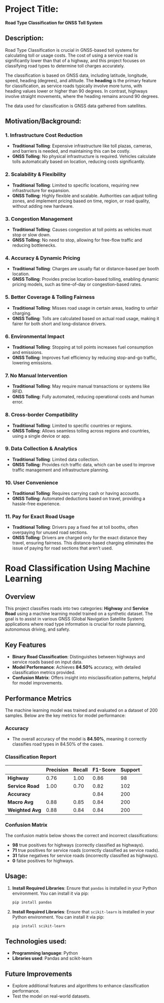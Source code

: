 # Project Title:  
**Road Type Classification for GNSS Toll System**

## Description:
Road Type Classification is crucial in GNSS-based toll systems for calculating toll or usage costs. The cost of using a service road is significantly lower than that of a highway, and this project focuses on classifying road types to determine toll charges accurately.

The classification is based on GNSS data, including latitude, longitude, speed, heading (degrees), and altitude. The **heading** is the primary feature for classification, as service roads typically involve more turns, with heading values lower or higher than 90 degrees. In contrast, highways involve straight movements, where the heading remains around 90 degrees.

The data used for classification is GNSS data gathered from satellites.

## Motivation/Background:

### 1. **Infrastructure Cost Reduction**
- **Traditional Tolling**: Expensive infrastructure like toll plazas, cameras, and barriers is needed, and maintaining this can be costly.
- **GNSS Tolling**: No physical infrastructure is required. Vehicles calculate tolls automatically based on location, reducing costs significantly.

### 2. **Scalability & Flexibility**
- **Traditional Tolling**: Limited to specific locations, requiring new infrastructure for expansion.
- **GNSS Tolling**: Highly flexible and scalable. Authorities can adjust tolling zones, and implement pricing based on time, region, or road quality, without adding new hardware.

### 3. **Congestion Management**
- **Traditional Tolling**: Causes congestion at toll points as vehicles must stop or slow down.
- **GNSS Tolling**: No need to stop, allowing for free-flow traffic and reducing bottlenecks.

### 4. **Accuracy & Dynamic Pricing**
- **Traditional Tolling**: Charges are usually flat or distance-based per booth location.
- **GNSS Tolling**: Provides precise location-based tolling, enabling dynamic pricing models, such as time-of-day or congestion-based rates.

### 5. **Better Coverage & Tolling Fairness**
- **Traditional Tolling**: Misses road usage in certain areas, leading to unfair charging.
- **GNSS Tolling**: Tolls are calculated based on actual road usage, making it fairer for both short and long-distance drivers.

### 6. **Environmental Impact**
- **Traditional Tolling**: Stopping at toll points increases fuel consumption and emissions.
- **GNSS Tolling**: Improves fuel efficiency by reducing stop-and-go traffic, lowering emissions.

### 7. **No Manual Intervention**
- **Traditional Tolling**: May require manual transactions or systems like RFID.
- **GNSS Tolling**: Fully automated, reducing operational costs and human error.

### 8. **Cross-border Compatibility**
- **Traditional Tolling**: Limited to specific countries or regions.
- **GNSS Tolling**: Allows seamless tolling across regions and countries, using a single device or app.

### 9. **Data Collection & Analytics**
- **Traditional Tolling**: Limited data collection.
- **GNSS Tolling**: Provides rich traffic data, which can be used to improve traffic management and infrastructure planning.

### 10. **User Convenience**
- **Traditional Tolling**: Requires carrying cash or having accounts.
- **GNSS Tolling**: Automated deductions based on travel, providing a hassle-free experience.

### 11. **Pay for Exact Road Usage**
- **Traditional Tolling**: Drivers pay a fixed fee at toll booths, often overpaying for unused road sections.
- **GNSS Tolling**: Drivers are charged only for the exact distance they travel, ensuring fairness. This distance-based charging eliminates the issue of paying for road sections that aren't used.

# Road Classification Using Machine Learning

## Overview
This project classifies roads into two categories: **Highway** and **Service Road** using a machine learning model trained on a synthetic dataset. The goal is to assist in various GNSS (Global Navigation Satellite System) applications where road type information is crucial for route planning, autonomous driving, and safety.

## Key Features
- **Binary Road Classification**: Distinguishes between highways and service roads based on input data.
- **Model Performance**: Achieves **84.50%** accuracy, with detailed classification metrics provided.
- **Confusion Matrix**: Offers insight into misclassification patterns, helpful for model improvements.

## Performance Metrics
The machine learning model was trained and evaluated on a dataset of 200 samples. Below are the key metrics for model performance:

### Accuracy
- The overall accuracy of the model is **84.50%**, meaning it correctly classifies road types in 84.50% of the cases.

### Classification Report
|               | Precision | Recall  | F1-Score | Support |
|---------------|-----------|---------|----------|---------|
| **Highway**   | 0.76      | 1.00    | 0.86     | 98      |
| **Service Road**| 1.00      | 0.70    | 0.82     | 102     |
| **Accuracy**  |           |         | 0.84     | 200     |
| **Macro Avg** | 0.88      | 0.85    | 0.84     | 200     |
| **Weighted Avg** | 0.88      | 0.84    | 0.84     | 200     |

### Confusion Matrix
The confusion matrix below shows the correct and incorrect classifications:

- **98** true positives for highways (correctly classified as highways).
- **71** true positives for service roads (correctly classified as service roads).
- **31** false negatives for service roads (incorrectly classified as highways).
- **0** false positives for highways.


## Usage:
1. **Install Required Libraries**: Ensure that `pandas` is installed in your Python environment. You can install it via pip:
   ```bash
   pip install pandas
2. **Install Required Libraries**: Ensure that `scikit-learn` is installed in your Python environment. You can install it via pip:
   ```bash
   pip install scikit-learn
## Technologies used:

- **Programming language**: Python
- **Libraries used**: Pandas and scikit-learn

## Future Improvements
- Explore additional features and algorithms to enhance classification performance.
- Test the model on real-world datasets.
